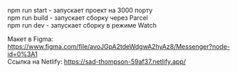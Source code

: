 npm run start - запускает проект на 3000 порту <br>
npm run build - запускает сборку через Parcel <br>
npm run dev - запускает сборку в режиме Watch

Макет в Figma: https://www.figma.com/file/avoJGpA2tdeWdgwA2hyAz8/Messenger?node-id=0%3A1 <br>
Ссылка на Netlify: https://sad-thompson-59af37.netlify.app/
